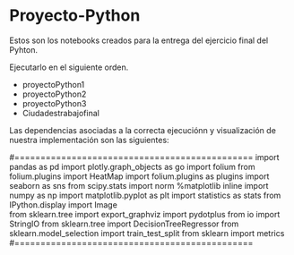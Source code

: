 # Proyecto-Python

Estos son los notebooks creados para la entrega del ejercicio final del Pyhton.

Ejecutarlo en el siguiente orden.


- proyectoPython1
- proyectoPython2
- proyectoPython3
- Ciudadestrabajofinal

Las dependencias asociadas a la correcta ejecuciónn y visualización de nuestra implementación son las siguientes:

#==============================================
import pandas as pd
import plotly.graph_objects as go
import folium
from folium.plugins import HeatMap
import folium.plugins as plugins
import seaborn as sns
from scipy.stats import norm
%matplotlib inline
import numpy as np
import matplotlib.pyplot as plt
import statistics as stats
from IPython.display import Image  
from sklearn.tree import export_graphviz
import pydotplus
from io import StringIO
from sklearn.tree import DecisionTreeRegressor 
from sklearn.model_selection import train_test_split 
from sklearn import metrics
#==============================================
